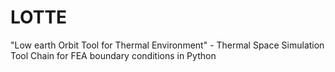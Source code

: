 # LOTTE
"Low earth Orbit Tool for Thermal Environment" - Thermal Space Simulation Tool Chain for FEA boundary conditions in Python
